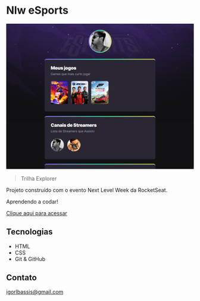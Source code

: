 # Nlw eSports

![preview](./.github/preview.png)

> Trilha Explorer

Projeto construído com o evento Next Level Week da RocketSeat.

Aprendendo a codar!

[Clique aqui para acessar](igorbifano.github.io/first-code)

## Tecnologias
- HTML
- CSS
- Git & GitHub


## Contato

igorlbassis@gmail.com



